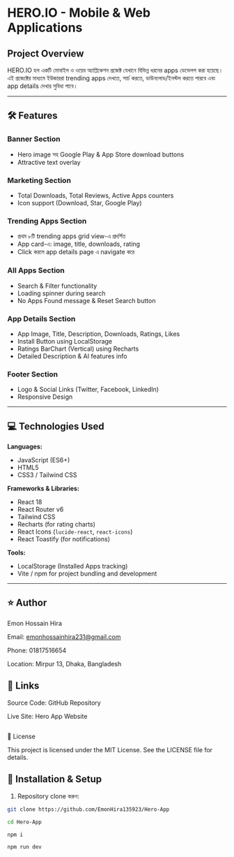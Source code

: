 # HERO.IO - Mobile & Web Applications

## Project Overview

HERO.IO হল একটি মোবাইল ও ওয়েব অ্যাপ্লিকেশন প্রজেক্ট যেখানে বিভিন্ন ধরনের apps ডেভেলপ করা হয়েছে।  
এই প্রজেক্টের মাধ্যমে ইউজাররা trending apps দেখতে, সার্চ করতে, ডাউনলোড/ইনস্টল করতে পারবে এবং app details দেখার সুবিধা পাবে।

---

## 🛠 Features

### Banner Section

- Hero image সহ Google Play & App Store download buttons
- Attractive text overlay

### Marketing Section

- Total Downloads, Total Reviews, Active Apps counters
- Icon support (Download, Star, Google Play)

### Trending Apps Section

- প্রথম ৮টি trending apps grid view-এ প্রদর্শিত
- App card-এ: image, title, downloads, rating
- Click করলে app details page এ navigate করে

### All Apps Section

- Search & Filter functionality
- Loading spinner during search
- No Apps Found message & Reset Search button

### App Details Section

- App Image, Title, Description, Downloads, Ratings, Likes
- Install Button using LocalStorage
- Ratings BarChart (Vertical) using Recharts
- Detailed Description & AI features info

### Footer Section

- Logo & Social Links (Twitter, Facebook, LinkedIn)
- Responsive Design

---

## 💻 Technologies Used

**Languages:**

- JavaScript (ES6+)
- HTML5
- CSS3 / Tailwind CSS

**Frameworks & Libraries:**

- React 18
- React Router v6
- Tailwind CSS
- Recharts (for rating charts)
- React Icons (`lucide-react`, `react-icons`)
- React Toastify (for notifications)

**Tools:**

- LocalStorage (Installed Apps tracking)
- Vite / npm for project bundling and development

---

## ⭐ Author

Emon Hossain Hira

Email: emonhossainhira231@gmail.com

Phone: 01817516654

Location: Mirpur 13, Dhaka, Bangladesh

## 🔗 Links

Source Code: GitHub Repository

Live Site: Hero App Website

##

📝 License

This project is licensed under the MIT License.
See the LICENSE
file for details.

## 🚀 Installation & Setup

1. Repository clone করুন:

```bash
git clone https://github.com/EmonHira135923/Hero-App

cd Hero-App

npm i

npm run dev


```
